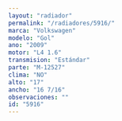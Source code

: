 ```yaml
---
layout: "radiador"
permalink: "/radiadores/5916/"
marca: "Volkswagen"
modelo: "Gol"
ano: "2009"
motor: "L4 1.6"
transmision: "Estándar"
parte: "M-12527"
clima: "NO"
alto: "17"
ancho: "16 7/16"
observaciones: ""
id: "5916"
---
```


